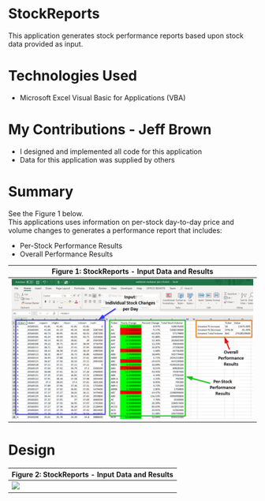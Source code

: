 
# StockReports

This application generates stock performance reports
based upon stock data provided as input.

# Technologies Used

* Microsoft Excel Visual Basic for Applications (VBA)

# My Contributions - Jeff Brown

* I designed and implemented all code for this application
* Data for this application was supplied by others

# Summary

See the Figure 1 below.<br>
This applications uses information on per-stock day-to-day price and volume changes to generates a performance report that includes:

* Per-Stock Performance Results
* Overall Performance Results

| Figure 1: StockReports - Input Data and Results |
|----------|
|<img src="images/StockReports-Screenshot.png" /> |

# Design

| Figure 2: StockReports - Input Data and Results |
|----------|
|<img src="http://yuml.me/diagram/nofunky/activity/(start)->[Water]->(Fill Kettle)->(end)" /> |

